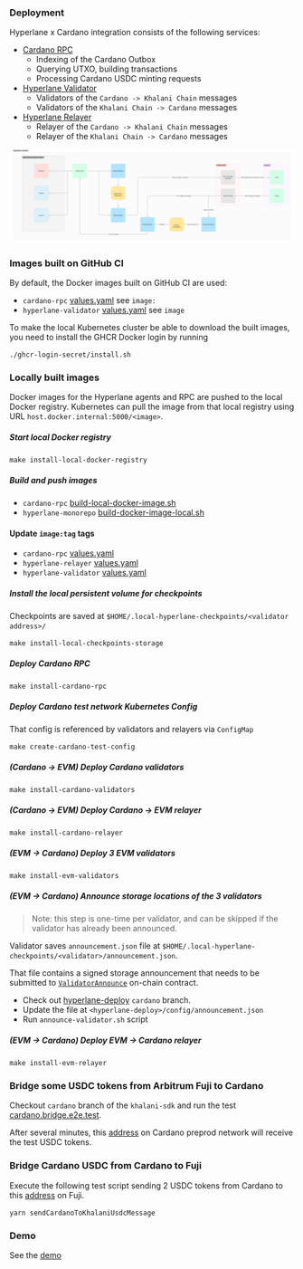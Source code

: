 ### Deployment
Hyperlane x Cardano integration consists of the following services:
- [Cardano RPC](cardano-rpc)
  - Indexing of the Cardano  Outbox
  - Querying UTXO, building transactions
  - Processing Cardano USDC minting requests
- [Hyperlane Validator](hyperlane-validator)
  - Validators of the `Cardano -> Khalani Chain` messages
  - Validators of the `Khalani Chain -> Cardano` messages
- [Hyperlane Relayer](hyperlane-relayer)
  - Relayer of the `Cardano -> Khalani Chain` messages
  - Relayer of the `Khalani Chain -> Cardano` messages

![agents.png](..%2Fdocs%2Fagents.png)

### Images built on GitHub CI
By default, the Docker images built on GitHub CI are used:
- `cardano-rpc` [values.yaml](cardano-rpc%2Fvalues.yaml) see `image:`
- `hyperlane-validator` [values.yaml](hyperlane-validator%2Fvalues.yaml) see `image`

To make the local Kubernetes cluster be able to download the built images, you need to install the GHCR Docker login by running
```shell
./ghcr-login-secret/install.sh
```

### Locally built images
Docker images for the Hyperlane agents and RPC are pushed to the local Docker registry.
Kubernetes can pull the image from that local registry using URL `host.docker.internal:5000/<image>`.

##### Start local Docker registry
```shell
make install-local-docker-registry
```

##### Build and push images
- `cardano-rpc` [build-local-docker-image.sh](..%2Fbuild-local-docker-image.sh)
- `hyperlane-monorepo` [build-docker-image-local.sh](https://github.com/tvl-labs/hyperlane-monorepo/blob/cardano/rust/build-docker-image-local.sh)

#### Update `image:tag` tags
- `cardano-rpc` [values.yaml](cardano-rpc%2Fvalues.yaml)
- `hyperlane-relayer` [values.yaml](hyperlane-relayer%2Fvalues.yaml)
- `hyperlane-validator` [values.yaml](hyperlane-validator%2Fvalues.yaml)

##### Install the local persistent volume for checkpoints
Checkpoints are saved at `$HOME/.local-hyperlane-checkpoints/<validator address>/`

```shell
make install-local-checkpoints-storage
```

##### Deploy Cardano RPC
```shell
make install-cardano-rpc
```

##### Deploy Cardano test network Kubernetes Config
That config is referenced by validators and relayers via `ConfigMap`
```shell
make create-cardano-test-config
```

##### (Cardano -> EVM) Deploy Cardano validators
```shell
make install-cardano-validators
```

##### (Cardano -> EVM) Deploy Cardano -> EVM relayer
```shell
make install-cardano-relayer
```

##### (EVM -> Cardano) Deploy 3 EVM validators
```shell
make install-evm-validators
```

##### (EVM -> Cardano) Announce storage locations of the 3 validators
> Note: this step is one-time per validator, and can be skipped if the validator has already been announced.

Validator saves `announcement.json` file at `$HOME/.local-hyperlane-checkpoints/<validator>/announcement.json`.

That file contains a signed storage announcement that needs to be submitted to [`ValidatorAnnounce`](https://github.com/hyperlane-xyz/hyperlane-monorepo/blob/63558af85d9cf35b4f1a14c6243aca590f77fb07/solidity/contracts/ValidatorAnnounce.sol#L68) on-chain contract.

- Check out [hyperlane-deploy](https://github.com/tvl-labs/hyperlane-deploy/tree/cardano) `cardano` branch.
- Update the file at `<hyperlane-deploy>/config/announcement.json`
- Run `announce-validator.sh` script

##### (EVM -> Cardano) Deploy EVM -> Cardano relayer
```shell
make install-evm-relayer
```

### Bridge some USDC tokens from Arbitrum Fuji to Cardano
Checkout `cardano` branch of the `khalani-sdk` and run the test [cardano.bridge.e2e.test](https://github.com/tvl-labs/khalani-sdk/blob/cardano/src/e2e/cardano.bridge.e2e.test.ts).

After several minutes, this [address](https://preprod.cexplorer.io/address/addr_test1vpcvg34l9ngamtytg3ex5mxgcczgtu78dh3m3uxdk7cf5dg0scvn5) on Cardano preprod network will receive the test USDC tokens.

### Bridge Cardano USDC from Cardano to Fuji
Execute the following test script sending 2 USDC tokens from Cardano to this [address](https://testnet.snowtrace.io/address/0x2064dfa3a7dc4F6Bb6523B56Fa6C46611799058A) on Fuji. 
```shell
yarn sendCardanoToKhalaniUsdcMessage
```

### Demo
See the [demo](https://drive.google.com/file/d/1yC4fffr4d75NoN6YyrpU7SxcETPxLv4J/view?usp=drive_link)
